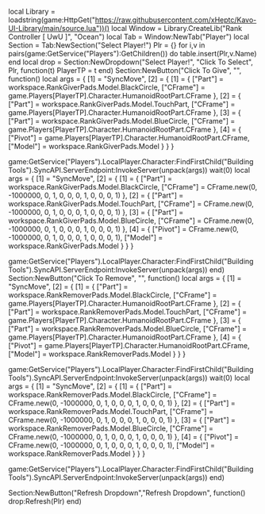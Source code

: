 local Library = loadstring(game:HttpGet("https://raw.githubusercontent.com/xHeptc/Kavo-UI-Library/main/source.lua"))()
local Window = Library.CreateLib("Rank Controller [ UwU ]", "Ocean")
local Tab = Window:NewTab("Player")
local Section = Tab:NewSection("Select Player!")
Plr = {}
for i,v in pairs(game:GetService("Players"):GetChildren()) do
    table.insert(Plr,v.Name) 
end
local drop = Section:NewDropdown("Select Player!", "Click To Select", Plr, function(t)
   PlayerTP = t
end)
Section:NewButton("Click To Give", "", function()
local args = {
    [1] = "SyncMove",
    [2] = {
        [1] = {
            ["Part"] = workspace.RankGiverPads.Model.BlackCircle,
            ["CFrame"] = game.Players[PlayerTP].Character.HumanoidRootPart.CFrame
        },
        [2] = {
            ["Part"] = workspace.RankGiverPads.Model.TouchPart,
            ["CFrame"] = game.Players[PlayerTP].Character.HumanoidRootPart.CFrame
        },
        [3] = {
            ["Part"] = workspace.RankGiverPads.Model.BlueCircle,
            ["CFrame"] = game.Players[PlayerTP].Character.HumanoidRootPart.CFrame
        },
        [4] = {
            ["Pivot"] = game.Players[PlayerTP].Character.HumanoidRootPart.CFrame,
            ["Model"] = workspace.RankGiverPads.Model
        }
    }
}

game:GetService("Players").LocalPlayer.Character:FindFirstChild("Building Tools").SyncAPI.ServerEndpoint:InvokeServer(unpack(args))
wait(0)
local args = {
    [1] = "SyncMove",
    [2] = {
        [1] = {
            ["Part"] = workspace.RankGiverPads.Model.BlackCircle,
            ["CFrame"] = CFrame.new(0, -1000000, 0, 1, 0, 0, 0, 1, 0, 0, 0, 1)
        },
        [2] = {
            ["Part"] = workspace.RankGiverPads.Model.TouchPart,
            ["CFrame"] = CFrame.new(0, -1000000, 0, 1, 0, 0, 0, 1, 0, 0, 0, 1)
        },
        [3] = {
            ["Part"] = workspace.RankGiverPads.Model.BlueCircle,
            ["CFrame"] = CFrame.new(0, -1000000, 0, 1, 0, 0, 0, 1, 0, 0, 0, 1)
        },
        [4] = {
            ["Pivot"] = CFrame.new(0, -1000000, 0, 1, 0, 0, 0, 1, 0, 0, 0, 1),
            ["Model"] = workspace.RankGiverPads.Model
        }
    }
}

game:GetService("Players").LocalPlayer.Character:FindFirstChild("Building Tools").SyncAPI.ServerEndpoint:InvokeServer(unpack(args))
end)
Section:NewButton("Click To Remove", "", function()
local args = {
    [1] = "SyncMove",
    [2] = {
        [1] = {
            ["Part"] = workspace.RankRemoverPads.Model.BlackCircle,
            ["CFrame"] = game.Players[PlayerTP].Character.HumanoidRootPart.CFrame
        },
        [2] = {
            ["Part"] = workspace.RankRemoverPads.Model.TouchPart,
            ["CFrame"] = game.Players[PlayerTP].Character.HumanoidRootPart.CFrame
        },
        [3] = {
            ["Part"] = workspace.RankRemoverPads.Model.BlueCircle,
            ["CFrame"] = game.Players[PlayerTP].Character.HumanoidRootPart.CFrame
        },
        [4] = {
            ["Pivot"] = game.Players[PlayerTP].Character.HumanoidRootPart.CFrame,
            ["Model"] = workspace.RankRemoverPads.Model
        }
    }
}

game:GetService("Players").LocalPlayer.Character:FindFirstChild("Building Tools").SyncAPI.ServerEndpoint:InvokeServer(unpack(args))
wait(0)
local args = {
    [1] = "SyncMove",
    [2] = {
        [1] = {
            ["Part"] = workspace.RankRemoverPads.Model.BlackCircle,
            ["CFrame"] = CFrame.new(0, -1000000, 0, 1, 0, 0, 0, 1, 0, 0, 0, 1)
        },
        [2] = {
            ["Part"] = workspace.RankRemoverPads.Model.TouchPart,
            ["CFrame"] = CFrame.new(0, -1000000, 0, 1, 0, 0, 0, 1, 0, 0, 0, 1)
        },
        [3] = {
            ["Part"] = workspace.RankRemoverPads.Model.BlueCircle,
            ["CFrame"] = CFrame.new(0, -1000000, 0, 1, 0, 0, 0, 1, 0, 0, 0, 1)
        },
        [4] = {
            ["Pivot"] = CFrame.new(0, -1000000, 0, 1, 0, 0, 0, 1, 0, 0, 0, 1),
            ["Model"] = workspace.RankRemoverPads.Model
        }
    }
}

game:GetService("Players").LocalPlayer.Character:FindFirstChild("Building Tools").SyncAPI.ServerEndpoint:InvokeServer(unpack(args))
end)


Section:NewButton("Refresh Dropdown","Refresh Dropdown", function()
  drop:Refresh(Plr)
end)
